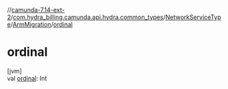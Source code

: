 //[camunda-7.14-ext-2](../../../../index.md)/[com.hydra_billing.camunda.api.hydra.common_types](../../index.md)/[NetworkServiceType](../index.md)/[ArmMigration](index.md)/[ordinal](ordinal.md)

# ordinal

[jvm]\
val [ordinal](ordinal.md): Int
